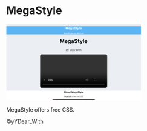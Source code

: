 # MegaStyle
<img src="BlueStylish.png">
<p>
  MegaStyle offers free CSS.
</p>
<p>&copy;yYDear_With</p>
